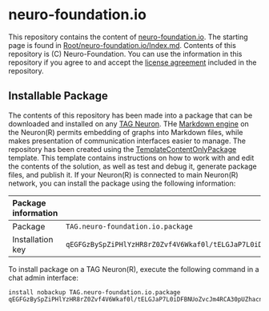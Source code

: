 neuro-foundation.io
======================

This repository contains the content of [neuro-foundation.io](https://neuro-foundation.io). The starting page is found in
[Root/neuro-foundation.io/Index.md](Root/neuro-foundation.io/Index.md). Contents of this repository is (C) Neuro-Foundation. You can
use the information in this repository if you agree to and accept the [license agreement](LICENSE.md) included in the repository.

## Installable Package

The contents of this repository has been made into a package that can be downloaded and installed on any 
[TAG Neuron](https://lab.tagroot.io/Documentation/Index.md). THe [Markdown engine](/Markdown.md) on the Neuron(R) permits embedding of
graphs into Markdown files, while makes presentation of communication interfaces easier to manage. The repository has been created using the
[TemplateContentOnlyPackage](https://github.com/Trust-Anchor-Group/TemplateContentOnlyPackage) template. This template contains instructions
on how to work with and edit the contents of the solution, as well as test and debug it, generate package files, and publish it. If your Neuron(R) 
is connected to main Neuron(R) network, you can install the package using the following information:

| Package information                                                                                                              ||
|:-----------------|:---------------------------------------------------------------------------------------------------------------|
| Package          | `TAG.neuro-foundation.io.package`                                                                              |
| Installation key | `qEGFGzBySpZiPHlYzHR8rZ0Zvf4V6Wkaf0l/tELGJaP7L0iDFBNUoZvcJm4RCA30pUZhacnAKMIAab809caa002e579f3496fe8aa8e8007b` |

To install package on a TAG Neuron(R), execute the following command in a chat admin interface:

```
install nobackup TAG.neuro-foundation.io.package qEGFGzBySpZiPHlYzHR8rZ0Zvf4V6Wkaf0l/tELGJaP7L0iDFBNUoZvcJm4RCA30pUZhacnAKMIAab809caa002e579f3496fe8aa8e8007b
```
